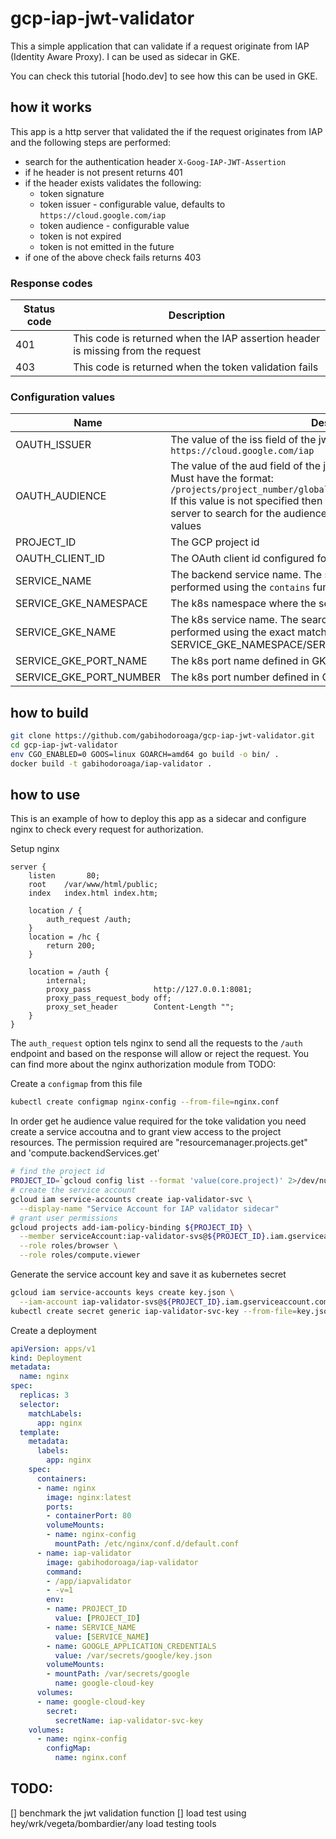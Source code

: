 # gcp-iap-jwt-validator

This a simple application that can validate if a request originate from IAP (Identity Aware Proxy). I can be used as sidecar in GKE.

You can check this tutorial [hodo.dev] to see how this can be used in GKE.

## how it works

This app is a http server that validated the if the request originates from IAP and the following steps are performed:

- search for the authentication header ```X-Goog-IAP-JWT-Assertion```
- if he header is not present returns 401
- if the header exists validates the following:
    - token signature 
    - token issuer - configurable value, defaults to ```https://cloud.google.com/iap```
    - token audience - configurable value
    - token is not expired 
    - token is not emitted in the future
- if one of the above check fails returns 403

### Response codes 

Status code | Description 
----------- | --------------- 
401 | This code is returned when the IAP assertion header is missing from the request 
403 | This code is returned when the token validation fails


### Configuration values

Name                     | Description 
------------------------ | ------------
OAUTH_ISSUER             | The value of the iss field of the jwt token. Default ```https://cloud.google.com/iap```
OAUTH_AUDIENCE           | The value of the aud field of the jwt token.<br>Must have the format: ```/projects/project_number/global/backendServices/backend_service_id```<br>If this value is not specified then the app will query the GCP metadata server to search for the audience value using the next configuration values
PROJECT_ID               | The GCP project id
OAUTH_CLIENT_ID          | The OAuth client id configured for the IAP backend
SERVICE_NAME             | The backend service name. The search for the backend will be performed using the ```contains``` function
SERVICE_GKE_NAMESPACE    | The k8s namespace where the service exists. Default: ```default```
SERVICE_GKE_NAME         | The k8s service name. The search for the backend service will be performed using the exact match of SERVICE_GKE_NAMESPACE/SERVICE_GKE_NAME.
SERVICE_GKE_PORT_NAME    | The k8s port name defined in GKE for the backend service
SERVICE_GKE_PORT_NUMBER  | The k8s port number defined in GKE for the backend service


## how to build

```bash
git clone https://github.com/gabihodoroaga/gcp-iap-jwt-validator.git
cd gcp-iap-jwt-validator
env CGO_ENABLED=0 GOOS=linux GOARCH=amd64 go build -o bin/ .
docker build -t gabihodoroaga/iap-validator . 
```

## how to use 

This is an example of how to deploy this app as a sidecar and configure nginx to check every request for authorization.

Setup nginx 

```nginx
server {
    listen       80;
    root    /var/www/html/public;
    index   index.html index.htm;

    location / {
        auth_request /auth;
    }
    location = /hc {
        return 200;
    }

    location = /auth { 
        internal;
        proxy_pass              http://127.0.0.1:8081;
        proxy_pass_request_body off;
        proxy_set_header        Content-Length "";
    }
}
```

The ```auth_request``` option tels nginx to send all the requests to the ```/auth``` endpoint and based on the response will allow or reject the request. You can find more about the nginx authorization module from TODO:

Create a ```configmap``` from this file

```bash
kubectl create configmap nginx-config --from-file=nginx.conf
```

In order get he audience value required for the toke validation you need create a service accoutna and to grant view access to the project resources. The permission required are "resourcemanager.projects.get" and 'compute.backendServices.get'

```bash 
# find the project id
PROJECT_ID=`gcloud config list --format 'value(core.project)' 2>/dev/null`
# create the service account
gcloud iam service-accounts create iap-validator-svc \
  --display-name "Service Account for IAP validator sidecar"
# grant user permissions
gcloud projects add-iam-policy-binding ${PROJECT_ID} \
  --member serviceAccount:iap-validator-svs@${PROJECT_ID}.iam.gserviceaccount.com \
  --role roles/browser \
  --role roles/compute.viewer
```

Generate the service account key and save it as kubernetes secret

```bash
gcloud iam service-accounts keys create key.json \
  --iam-account iap-validator-svs@${PROJECT_ID}.iam.gserviceaccount.com
kubectl create secret generic iap-validator-svc-key --from-file=key.json
```

Create a deployment

```yaml
apiVersion: apps/v1
kind: Deployment
metadata:
  name: nginx
spec:
  replicas: 3
  selector:
    matchLabels:
      app: nginx
  template:
    metadata:
      labels:
        app: nginx
    spec:
      containers:
      - name: nginx
        image: nginx:latest
        ports:
        - containerPort: 80
        volumeMounts:
        - name: nginx-config
          mountPath: /etc/nginx/conf.d/default.conf
      - name: iap-validator
        image: gabihodoroaga/iap-validator
        command:
        - /app/iapvalidator
        - -v=1
        env:
        - name: PROJECT_ID
          value: [PROJECT_ID]
        - name: SERVICE_NAME
          value: [SERVICE_NAME]
        - name: GOOGLE_APPLICATION_CREDENTIALS
          value: /var/secrets/google/key.json
        volumeMounts:
        - mountPath: /var/secrets/google
          name: google-cloud-key
      volumes:
      - name: google-cloud-key
        secret:
          secretName: iap-validator-svc-key
    volumes:
      - name: nginx-config
        configMap:
          name: nginx.conf
```

## TODO:

[] benchmark the jwt validation function 
[] load test using hey/wrk/vegeta/bombardier/any load testing tools

